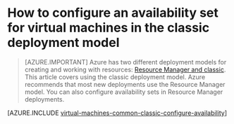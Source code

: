 <properties
	pageTitle="Configure an availability set for classic VMs | Azure"
	description="Configure an availability set for a new or existing virtual machine in the classic deployment model using the Azure Classic Management Portal and Azure PowerShell."
	services="virtual-machines-linux"
	documentationCenter=""
	authors="cynthn"
	manager="timlt"
	editor=""
	tags="azure-service-management"/>

<tags
	ms.service="virtual-machines-linux"
	ms.date="04/19/2016"
	wacn.date=""/>

# How to configure an availability set for virtual machines in the classic deployment model

> [AZURE.IMPORTANT] Azure has two different deployment models for creating and working with resources:  [Resource Manager and classic](/documentation/articles/resource-manager-deployment-model/).  This article covers using the classic deployment model. Azure recommends that most new deployments use the Resource Manager model. You can also configure availability sets in Resource Manager deployments.

[AZURE.INCLUDE [virtual-machines-common-classic-configure-availability](../includes/virtual-machines-common-classic-configure-availability.md)]
